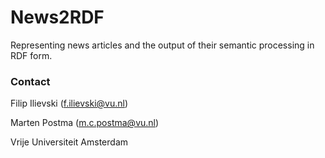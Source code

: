 # News2RDF

Representing news articles and the output of their semantic processing in RDF form.

### Contact
Filip Ilievski (f.ilievski@vu.nl)

Marten Postma (m.c.postma@vu.nl)

Vrije Universiteit Amsterdam
